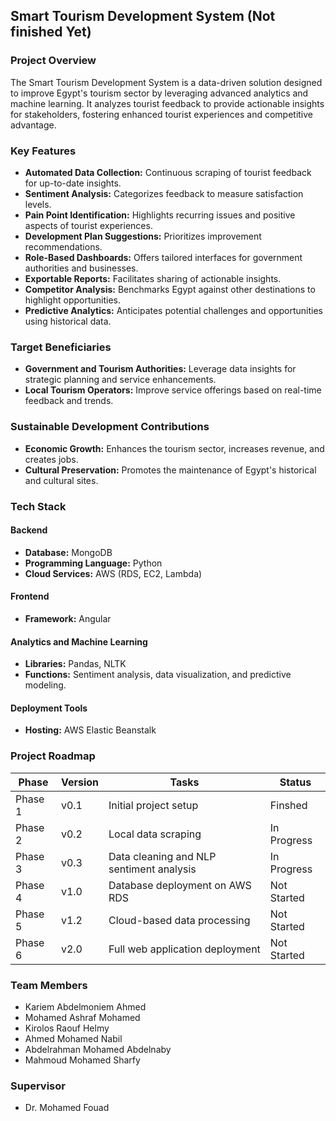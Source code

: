﻿## Smart Tourism Development System (Not finished Yet)

### Project Overview

The Smart Tourism Development System is a data-driven solution designed to improve Egypt's tourism sector by leveraging advanced analytics and machine learning. It analyzes tourist feedback to provide actionable insights for stakeholders, fostering enhanced tourist experiences and competitive advantage.

### Key Features

- **Automated Data Collection:** Continuous scraping of tourist feedback for up-to-date insights.
- **Sentiment Analysis:** Categorizes feedback to measure satisfaction levels.
- **Pain Point Identification:** Highlights recurring issues and positive aspects of tourist experiences.
- **Development Plan Suggestions:** Prioritizes improvement recommendations.
- **Role-Based Dashboards:** Offers tailored interfaces for government authorities and businesses.
- **Exportable Reports:** Facilitates sharing of actionable insights.
- **Competitor Analysis:** Benchmarks Egypt against other destinations to highlight opportunities.
- **Predictive Analytics:** Anticipates potential challenges and opportunities using historical data.

### Target Beneficiaries

- **Government and Tourism Authorities:** Leverage data insights for strategic planning and service enhancements.
- **Local Tourism Operators:** Improve service offerings based on real-time feedback and trends.

### Sustainable Development Contributions

- **Economic Growth:** Enhances the tourism sector, increases revenue, and creates jobs.
- **Cultural Preservation:** Promotes the maintenance of Egypt's historical and cultural sites.

### Tech Stack

#### Backend

- **Database:** MongoDB
- **Programming Language:** Python
- **Cloud Services:** AWS (RDS, EC2, Lambda)

#### Frontend

- **Framework:** Angular

#### Analytics and Machine Learning

- **Libraries:** Pandas, NLTK
- **Functions:** Sentiment analysis, data visualization, and predictive modeling.

#### Deployment Tools

- **Hosting:** AWS Elastic Beanstalk

### Project Roadmap

| Phase   | Version | Tasks                                    | Status      |
|---------|---------|------------------------------------------|-------------|
| Phase 1 | v0.1    | Initial project setup                    |   Finshed   |
| Phase 2 | v0.2    | Local data scraping                      | In Progress |
| Phase 3 | v0.3    | Data cleaning and NLP sentiment analysis | In Progress |
| Phase 4 | v1.0    | Database deployment on AWS RDS           | Not Started |
| Phase 5 | v1.2    | Cloud-based data processing              | Not Started |
| Phase 6 | v2.0    | Full web application deployment          | Not Started |


### Team Members

- Kariem Abdelmoniem Ahmed
- Mohamed Ashraf Mohamed
- Kirolos Raouf Helmy
- Ahmed Mohamed Nabil
- Abdelrahman Mohamed Abdelnaby 
- Mahmoud Mohamed Sharfy

### Supervisor

- Dr. Mohamed Fouad
